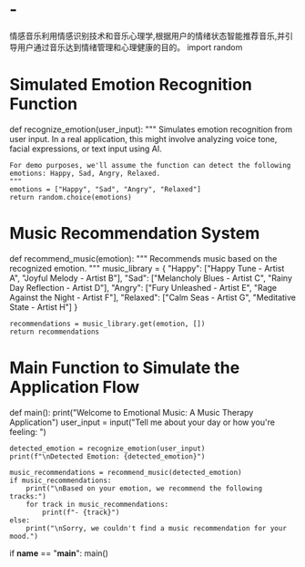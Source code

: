 # -
情感音乐利用情感识别技术和音乐心理学,根据用户的情绪状态智能推荐音乐,并引导用户通过音乐达到情绪管理和心理健康的目的。
import random

# Simulated Emotion Recognition Function
def recognize_emotion(user_input):
    """
    Simulates emotion recognition from user input.
    In a real application, this might involve analyzing voice tone, facial expressions, or text input using AI.
    
    For demo purposes, we'll assume the function can detect the following emotions: Happy, Sad, Angry, Relaxed.
    """
    emotions = ["Happy", "Sad", "Angry", "Relaxed"]
    return random.choice(emotions)

# Music Recommendation System
def recommend_music(emotion):
    """
    Recommends music based on the recognized emotion.
    """
    music_library = {
        "Happy": ["Happy Tune - Artist A", "Joyful Melody - Artist B"],
        "Sad": ["Melancholy Blues - Artist C", "Rainy Day Reflection - Artist D"],
        "Angry": ["Fury Unleashed - Artist E", "Rage Against the Night - Artist F"],
        "Relaxed": ["Calm Seas - Artist G", "Meditative State - Artist H"]
    }
    
    recommendations = music_library.get(emotion, [])
    return recommendations

# Main Function to Simulate the Application Flow
def main():
    print("Welcome to Emotional Music: A Music Therapy Application")
    user_input = input("Tell me about your day or how you're feeling: ")
    
    detected_emotion = recognize_emotion(user_input)
    print(f"\nDetected Emotion: {detected_emotion}")
    
    music_recommendations = recommend_music(detected_emotion)
    if music_recommendations:
        print("\nBased on your emotion, we recommend the following tracks:")
        for track in music_recommendations:
            print(f"- {track}")
    else:
        print("\nSorry, we couldn't find a music recommendation for your mood.")

if __name__ == "__main__":
    main()
